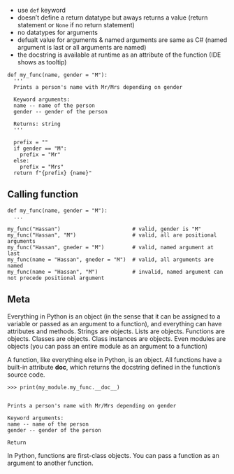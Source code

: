 * use `def` keyword
* doesn’t define a return datatype but aways returns a value (return statement or `None` if no return statement)
* no datatypes for arguments
* defualt value for arguments & named arguments are same as C# (named argument is last or all arguments are named)
* the docstring is available at runtime as an attribute of the function (IDE shows as tooltip)
```
def my_func(name, gender = "M"):
  '''
  Prints a person's name with Mr/Mrs depending on gender

  Keyword arguments:
  name -- name of the person
  gender -- gender of the person

  Returns: string
  '''

  prefix = ""
  if gender == "M":
    prefix = "Mr"
  else:
    prefix = "Mrs"
  return f"{prefix} {name}"
```

## Calling function
```
def my_func(name, gender = "M"):
  ...
  
my_func("Hassan")                       # valid, gender is "M"
my_func("Hassan", "M")                  # valid, all are positional arguments
my_func("Hassan", gneder = "M")         # valid, named argument at last
my_func(name = "Hassan", gneder = "M")  # valid, all arguments are named
my_func(name = "Hassan", "M")           # invalid, named argument can not precede positional argument
```

## Meta
Everything in Python is an object (in the sense that it can be assigned to a variable or passed as an argument to a function), and everything can have attributes and methods. Strings are objects. Lists are objects. Functions are objects. Classes are objects. Class instances are objects. Even modules are objects (you can pass an entire module as an argument to a function)   

A function, like everything else in Python, is an object. All functions have a built-in attribute __doc__, which returns the docstring defined in the function’s source code.
```
>>> print(my_module.my_func.__doc__)


Prints a person's name with Mr/Mrs depending on gender

Keyword arguments:
name -- name of the person
gender -- gender of the person

Return
```
In Python, functions are first-class objects. You can pass a function as an argument to another function.
